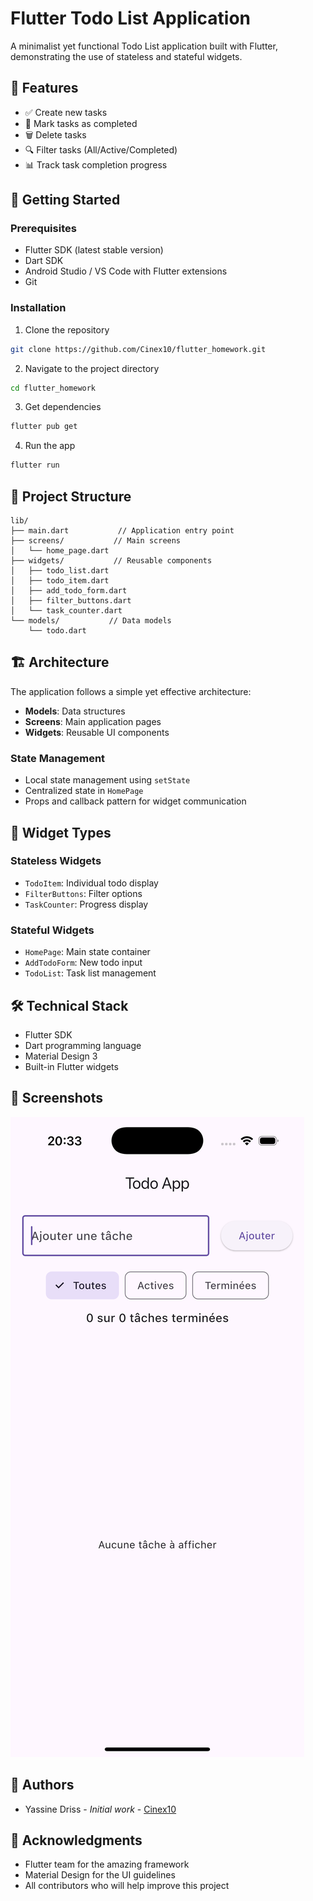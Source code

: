# Flutter Todo List Application

A minimalist yet functional Todo List application built with Flutter, demonstrating the use of stateless and stateful widgets.

## 📱 Features

- ✅ Create new tasks
- 🔄 Mark tasks as completed
- 🗑️ Delete tasks
- 🔍 Filter tasks (All/Active/Completed)
- 📊 Track task completion progress

## 🚀 Getting Started

### Prerequisites

- Flutter SDK (latest stable version)
- Dart SDK
- Android Studio / VS Code with Flutter extensions
- Git

### Installation

1. Clone the repository
```bash
git clone https://github.com/Cinex10/flutter_homework.git
```

2. Navigate to the project directory
```bash
cd flutter_homework
```

3. Get dependencies
```bash
flutter pub get
```

4. Run the app
```bash
flutter run
```

## 📁 Project Structure

```
lib/
├── main.dart           // Application entry point
├── screens/           // Main screens
│   └── home_page.dart
├── widgets/           // Reusable components
│   ├── todo_list.dart
│   ├── todo_item.dart
│   ├── add_todo_form.dart
│   ├── filter_buttons.dart
│   └── task_counter.dart
└── models/           // Data models
    └── todo.dart
```

## 🏗️ Architecture

The application follows a simple yet effective architecture:

- **Models**: Data structures
- **Screens**: Main application pages
- **Widgets**: Reusable UI components

### State Management

- Local state management using `setState`
- Centralized state in `HomePage`
- Props and callback pattern for widget communication

## 🎯 Widget Types

### Stateless Widgets
- `TodoItem`: Individual todo display
- `FilterButtons`: Filter options
- `TaskCounter`: Progress display

### Stateful Widgets
- `HomePage`: Main state container
- `AddTodoForm`: New todo input
- `TodoList`: Task list management

## 🛠️ Technical Stack

- Flutter SDK
- Dart programming language
- Material Design 3
- Built-in Flutter widgets

## 📱 Screenshots

![Home Screen](attachments/tp1_home.png)

## 👥 Authors

- Yassine Driss - *Initial work* - [Cinex10](https://github.com/Cinex10)

## 🙏 Acknowledgments

- Flutter team for the amazing framework
- Material Design for the UI guidelines
- All contributors who will help improve this project